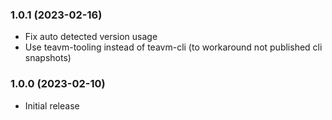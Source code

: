 ### 1.0.1 (2023-02-16)
* Fix auto detected version usage
* Use teavm-tooling instead of teavm-cli (to workaround not published cli snapshots)

### 1.0.0 (2023-02-10)
* Initial release